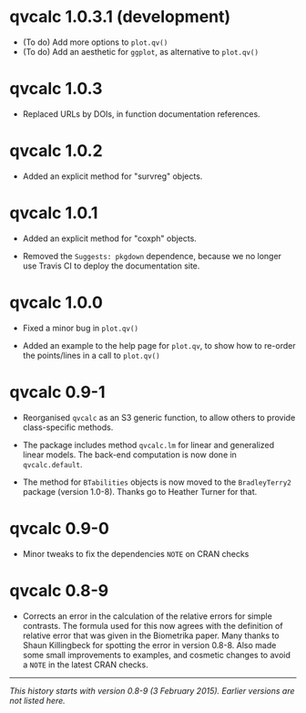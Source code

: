 # qvcalc 1.0.3.1 (development)

* (To do) Add more options to `plot.qv()`
* (To do) Add an aesthetic for `ggplot`, as alternative to `plot.qv()`

# qvcalc 1.0.3

* Replaced URLs by DOIs, in function documentation references.

# qvcalc 1.0.2

* Added an explicit method for "survreg" objects.

# qvcalc 1.0.1

* Added an explicit method for "coxph" objects.

* Removed the `Suggests: pkgdown` dependence, because we no longer use Travis CI to deploy the documentation site.

# qvcalc 1.0.0

* Fixed a minor bug in `plot.qv()`

* Added an example to the help page for `plot.qv`, to show how to re-order the points/lines in a call to `plot.qv()`

# qvcalc 0.9-1

* Reorganised `qvcalc` as an S3 generic function, to allow others to provide class-specific methods.

* The package includes method `qvcalc.lm` for linear and generalized linear models.  The back-end computation is now done in `qvcalc.default`.

* The method for `BTabilities` objects is now moved to the `BradleyTerry2` package (version 1.0-8).  Thanks go to Heather Turner for that.

# qvcalc 0.9-0

* Minor tweaks to fix the dependencies `NOTE` on CRAN checks

# qvcalc 0.8-9

* Corrects an error in the calculation of the relative errors for simple contrasts. The formula used for this now agrees with the definition of relative error that was given in the Biometrika paper. Many thanks to Shaun Killingbeck for spotting the error in version 0.8-8. Also made some small improvements to examples, and cosmetic changes to avoid a `NOTE` in the latest CRAN checks.

-----

*This history starts with version 0.8-9 (3 February 2015).  Earlier versions are not listed here.*
